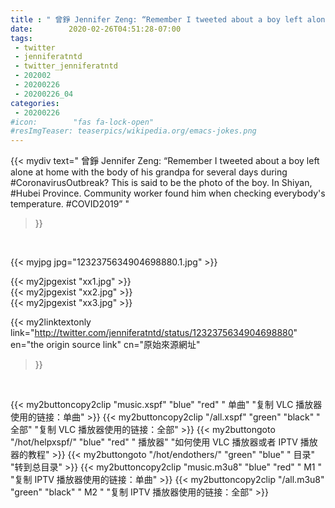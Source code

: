 ```yaml
---
title : " 曾錚 Jennifer Zeng: “Remember I tweeted about a boy left alone at home with the body of his grandpa for several days during  #CoronavirusOutbreak? This is said to be the photo of the boy. In Shiyan, #Hubei Province. Community worker found him when checking everybody&#39;s temperature. #COVID2019”  "
date:        2020-02-26T04:51:28-07:00
tags:
 - twitter
 - jenniferatntd
 - twitter_jenniferatntd
 - 202002
 - 20200226
 - 20200226_04
categories:
 - 20200226
#icon:        "fas fa-lock-open"
#resImgTeaser: teaserpics/wikipedia.org/emacs-jokes.png
---
```


{{< mydiv text=" 曾錚 Jennifer Zeng: “Remember I tweeted about a boy left alone at home with the body of his grandpa for several days during  #CoronavirusOutbreak? This is said to be the photo of the boy. In Shiyan, #Hubei Province. Community worker found him when checking everybody&#39;s temperature. #COVID2019”  "
>}}
<br>


 {{< myjpg jpg="1232375634904698880.1.jpg" >}}<br> 

{{< my2jpgexist "xx1.jpg" >}}<br>
{{< my2jpgexist "xx2.jpg" >}}<br>
{{< my2jpgexist "xx3.jpg" >}}<br>


{{< my2linktextonly link="http://twitter.com/jenniferatntd/status/1232375634904698880"
en="the origin source link" cn="原始來源網址"
>}}


<br>

{{< my2buttoncopy2clip "music.xspf"        "blue"   "red"    " 单曲"  "复制 VLC 播放器使用的链接：单曲" >}} {{< my2buttoncopy2clip "/all.xspf"         "green"  "black"  " 全部"  "复制 VLC 播放器使用的链接：全部" >}} {{< my2buttongoto      "/hot/helpxspf/"    "blue"   "red"    " 播放器" "如何使用 VLC 播放器或者 IPTV 播放器的教程" >}} {{< my2buttongoto      "/hot/endothers/"   "green"  "blue"   " 目录"   "转到总目录" >}} {{< my2buttoncopy2clip "music.m3u8"        "blue"   "red"    " M1 "    "复制 IPTV 播放器使用的链接：单曲" >}} {{< my2buttoncopy2clip "/all.m3u8"         "green"  "black"  " M2 "    "复制 IPTV 播放器使用的链接：全部" >}} 

